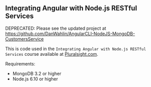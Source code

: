 ## Integrating Angular with Node.js RESTful Services 

DEPRECATED: Please see the updated project at https://github.com/DanWahlin/AngularCLI-NodeJS-MongoDB-CustomersService

This is code used in the `Integrating Angular with Node.js RESTful Services` course available
at [Pluralsight.com](https://www.pluralsight.com/courses/angular-nodejs-restful-services).

Requirements:

* MongoDB 3.2 or higher
* Node.js 6.10 or higher